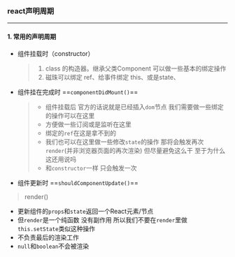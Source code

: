 ### react声明周期

---

#### 1. 常用的声明周期

- 组件挂载时（constructor）

    > 1. class 的构造器。继承父类Component 可以做一些基本的绑定操作
    > 2. 磁珠可以绑定  ref、给事件绑定 this、或是state、

- 组件挂在完成时 ==`componentDidMount()`==

    > - 组件挂载后 官方的话说就是已经插入`dom`节点 我们需要做一些绑定的操作可以在这里
    > - 方便做一些订阅或是监听在这里
    > - 绑定的`ref`在这是拿不到的
    > - 我们也可以在这里做一些修改`state`的操作 那将会触发再次`render`(并非浏览器页面的再次渲染) 但尽量避免这么干 至于为什么 这还用说吗
    > - 和`constructor`一样 只会触发一次

- 组件更新时 ==`shouldComponentUpdate()`==





> render()

- 更新组件的`props`和`state`返回一个React元素/节点
- 但`render`是一个纯函数 没有副作用 所以我们不要在`render`里做`this.setState`类似这种操作
- 不负责最后的渲染工作
- `null`和`boolean`不会被渲染